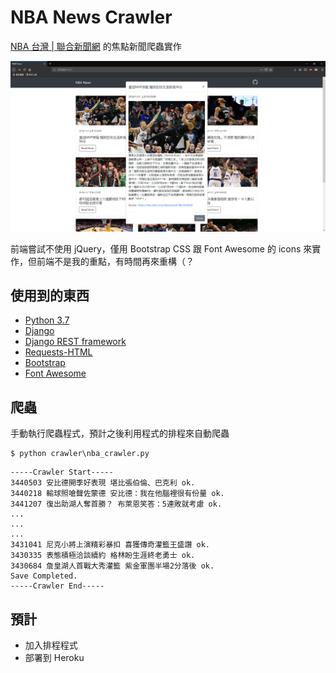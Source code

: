 # NBA News Crawler

[NBA 台灣 | 聯合新聞網](https://nba.udn.com/nba/index) 的焦點新聞爬蟲實作

![](images/nba_news.png)

前端嘗試不使用 jQuery，僅用 Bootstrap CSS 跟 Font Awesome 的 icons 來實作，但前端不是我的重點，有時間再來重構（？

## 使用到的東西

- [Python 3.7](https://www.python.org/)
- [Django](https://www.djangoproject.com/)
- [Django REST framework](https://www.django-rest-framework.org/)
- [Requests-HTML](https://html.python-requests.org/)
- [Bootstrap](https://getbootstrap.com/)
- [Font Awesome](https://fontawesome.com/)

## 爬蟲

手動執行爬蟲程式，預計之後利用程式的排程來自動爬蟲

```
$ python crawler\nba_crawler.py
```
```
-----Crawler Start-----
3440503 安比德開季好表現 堪比張伯倫、巴克利 ok.
3440218 輸球照嗆聲佐蒙德 安比德：我在他腦裡很有份量 ok.
3441207 復出助湖人奪首勝？ 布萊恩笑答：5連敗就考慮 ok.
...
...
...
3431041 尼克小將上演精彩暴扣 喜獲傳奇灌籃王盛讚 ok.
3430335 表態積極洽談續約 格林盼生涯終老勇士 ok.
3430684 詹皇湖人首戰大秀灌籃 紫金軍團半場2分落後 ok.
Save Completed.
-----Crawler End-----
```

## 預計

- 加入排程程式
- 部署到 Heroku
